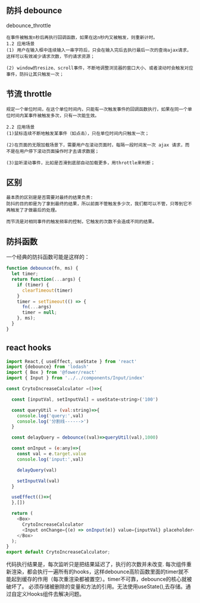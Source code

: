 ## 防抖 debounce
debounce_throttle
```
在事件被触发n秒后再执行回调函数，如果在这n秒内又被触发，则重新计时。
1.2 应用场景
(1) 用户在输入框中连续输入一串字符后，只会在输入完后去执行最后一次的查询ajax请求，这样可以有效减少请求次数，节约请求资源；

(2) window的resize、scroll事件，不断地调整浏览器的窗口大小、或者滚动时会触发对应事件，防抖让其只触发一次；
```
## 节流 throttle
```
规定一个单位时间，在这个单位时间内，只能有一次触发事件的回调函数执行，如果在同一个单位时间内某事件被触发多次，只有一次能生效。

2.2 应用场景
(1)鼠标连续不断地触发某事件（如点击），只在单位时间内只触发一次；

(2)在页面的无限加载场景下，需要用户在滚动页面时，每隔一段时间发一次 ajax 请求，而不是在用户停下滚动页面操作时才去请求数据；

(3)监听滚动事件，比如是否滑到底部自动加载更多，用throttle来判断；
```

## 区别
```
最本质的区别是是否需要对最终的结果负责:
防抖的目的即是为了拿到最终的结果，所以前面不管触发多少次，我们都可以不管，只等到它不再触发了才做最后的处理。

而节流是对相同事件的触发频率的控制，它触发的次数不会造成不同的结果。
```

## 防抖函数
一个经典的防抖函数可能是这样的：
```js
function debounce(fn, ms) {
  let timer;
  return function(...args) {
    if (timer) {
      clearTimeout(timer)
    }
    timer = setTimeout(() => {
      fn(...args)
      timer = null;
    }, ms);
  }
}
```

## react hooks
```js
import React,{ useEffect, useState } from 'react'
import {debounce} from 'lodash'
import { Box } from '@fower/react'
import { Input } from '../../components/Input/index'

const CrytoIncreaseCalculator =()=>{

  const [inputVal, setInputVal] = useState<string>('100')

  const queryUtil = (val:string)=>{
    console.log('query:',val)
    console.log('分割线------>')
  }

  const delayQuery = debounce((val)=>queryUtil(val),1000)

  const onInput = (e:any)=>{
    const val = e.target.value
    console.log('input:',val)

    delayQuery(val)

    setInputVal(val)
  }

  useEffect(()=>{
  },[])

  return (
    <Box>
      CrytoIncreaseCalculator 
      <Input onChange={(e) => onInput(e)} value={inputVal} placeholder="请输入价格"/>
    </Box>
  );
}
export default CrytoIncreaseCalculator;
```
代码执行结果是，每次监听只是把结果延迟了，执行的次数并未改变.
每次组件重新渲染，都会执行一遍所有的hooks，这样debounce高阶函数里面的timer就不能起到缓存的作用（每次重渲染都被置空）。timer不可靠，debounce的核心就被破坏了。
必须存储被删除的变量和方法的引用。无法使用useState(),去存储。通过自定义Hooks组件去解决问题。

